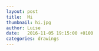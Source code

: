 ```yaml
---
layout: post
title:  Hi
thumbnail: hi.jpg
author: Luise
date:   2016-11-05 19:15:00 +0100
categories: drawings
---
```

